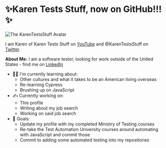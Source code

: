 # ✨Karen Tests Stuff, now on GitHub!!!✨
![The KarenTestsStuff Avatar](https://user-images.githubusercontent.com/57691657/176986615-51f89797-5140-4442-8736-51e01a67a5d9.png)

I am Karen of Karen Tests Stuff on [YouTube](https://www.youtube.com/channel/UCaILiR0XEzf0Y1QvibzybCQ) and @KarenTestsStuff on [Twitter](https://twitter.com/KarenTestsStuff). 

**About Me:** I am a software tester, looking for work outside of the United States - find me on [LinkedIn](https://www.linkedin.com/in/karentestsstuff/)
- 👩‍💻 I'm currently learning about:
  - Other cultures and what it takes to be an American living overseas
  - Re-learning Cypress
  - Brushing up on JavaScript
- ✍️ Currently working on:
  - This profile
  - Writing about my job search
  - Working on said job search
- 🥺 Goals:
  - Update my profile with my completed Ministry of Testing courses
  - Re-take the Test Automation University courses around automating with JavaScript and commit those
  - Commit to adding some automated testing into my repositories
